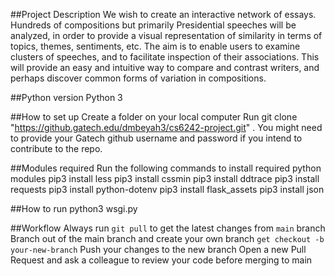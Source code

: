 
##Project Description
We wish to create an interactive network of essays. Hundreds of compositions but primarily Presidential speeches will be analyzed, in order to provide a visual representation of similarity in terms of topics, themes, sentiments, etc. The aim is to enable users to examine clusters of speeches, and to facilitate inspection of their associations. This will provide an easy and intuitive way to compare and contrast writers, and perhaps discover common forms of variation in compositions.

##Python version
Python 3

##How to set up
Create a folder on your local computer
Run git clone "https://github.gatech.edu/dmbeyah3/cs6242-project.git" .
You might need to provide your Gatech github username and password if you intend to contribute to the repo.

##Modules required
Run the following commands to install required python modules
pip3 install less
pip3 install cssmin
pip3 install ddtrace
pip3 install requests
pip3 install python-dotenv
pip3 install flask_assets
pip3 install json

##How to run
python3 wsgi.py

##Workflow
Always run `git pull` to get the latest changes from `main` branch
Branch out of the main branch and create your own branch `get checkout -b your-new-branch`
Push your changes to the new branch
Open a new Pull Request and ask a colleague to review your code before merging to main